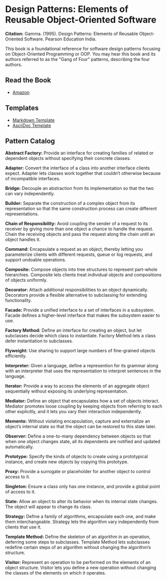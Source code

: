# Design Patterns: Elements of Reusable Object-Oriented Software

**Citation:** Gamma. (1995). Design Patterns: Elements of Reusable Object-Oriented Software. Pearson Education India.

This book is a foundational reference for software design patterns focusing on Object-Oriented Programming or OOP. You may hear this book and its authors referred to as the "Gang of Four" patterns, describing the four authors.

## Read the Book

- [Amazon](https://amzn.to/39G25tu)

## Templates

- [Markdown Template](./template.md)
- [AsciiDoc Template](./template.adoc)

## Pattern Catalog

**Abstract Factory:** Provide an interface for creating families of related or dependent objects without specifying their concrete classes.

**Adapter:** Convert the interface of a class into another interface clients expect. Adapter lets classes work together that couldn’t otherwise because of incompatible interfaces.

**Bridge:** Decouple an abstraction from its implementation so that the two can vary independently.

**Builder:** Separate the construction of a complex object from its representation so that the same construction process can create different representations.

**Chain of Responsibility:** Avoid coupling the sender of a request to its receiver by giving more than one object a chance to handle the request. Chain the receiving objects and pass the request along the chain until an object handles it.

**Command:** Encapsulate a request as an object, thereby letting you parameterize clients with different requests, queue or log requests, and support undoable operations.

**Composite:** Compose objects into tree structures to represent part-whole hierarchies. Composite lets clients treat individual objects and compositions of objects uniformly.

**Decorator:** Attach additional responsibilities to an object dynamically. Decorators provide a flexible alternative to subclassing for extending functionality.

**Facade:** Provide a unified interface to a set of interfaces in a subsystem. Facade defines a higher-level interface that makes the subsystem easier to use.

**Factory Method:** Define an interface for creating an object, but let subclasses decide which class to instantiate. Factory Method lets a class defer instantiation to subclasses.

**Flyweight:** Use sharing to support large numbers of fine-grained objects efficiently.

**Interpreter:** Given a language, define a represention for its grammar along with an interpreter that uses the representation to interpret sentences in the language.

**Iterator:** Provide a way to access the elements of an aggregate object sequentially without exposing its underlying representation.

**Mediator:** Define an object that encapsulates how a set of objects interact. Mediator promotes loose coupling by keeping objects from referring to each other explicitly, and it lets you vary their interaction independently.

**Memento:** Without violating encapsulation, capture and externalize an object’s internal state so that the object can be restored to this state later.

**Observer:** Define a one-to-many dependency between objects so that when one object changes state, all its dependents are notified and updated automatically.

**Prototype:** Specify the kinds of objects to create using a prototypical instance, and create new objects by copying this prototype.

**Proxy:** Provide a surrogate or placeholder for another object to control access to it.

**Singleton:** Ensure a class only has one instance, and provide a global point of access to it.

**State:** Allow an object to alter its behavior when its internal state changes. The object will appear to change its class.

**Strategy:** Define a family of algorithms, encapsulate each one, and make them interchangeable. Strategy lets the algorithm vary independently from clients that use it.

**Template Method:** Define the skeleton of an algorithm in an operation, deferring some steps to subclasses. Template Method lets subclasses redefine certain steps of an algorithm without changing the algorithm’s structure.

**Visitor:** Represent an operation to be performed on the elements of an object structure. Visitor lets you define a new operation without changing the classes of the elements on which it operates.
